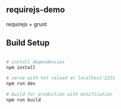 ## requirejs-demo
requirejs + grunt

## Build Setup

``` bash

# install dependencies
npm install

# serve with hot reload at localhost:2222
npm run dev

# build for production with minification
npm run build
